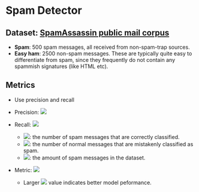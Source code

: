 # Spam Detector

## Dataset: [SpamAssassin public mail corpus](https://spamassassin.apache.org/old/publiccorpus/readme.html)

* **Spam**: 500 spam messages, all received from non-spam-trap sources.
* **Easy ham**: 2500 non-spam messages. These are typically quite easy to differentiate from spam, since they frequently do not contain any spammish signatures (like HTML etc).

## Metrics
* Use precision and recall
* Precision: <img src="http://latex.codecogs.com/gif.latex?SP = \frac{n_{pam\rightarrow pam}}{n_{pam\rightarrow pam}+n_{normal\rightarrow pam}}" />
* Recall: <img src="http://latex.codecogs.com/gif.latex?SR = \frac{n_{pam\rightarrow pam}}{N_{pam}}" />
  * <img src="http://latex.codecogs.com/gif.latex?n_{pam\rightarrow pam}" />: the number of spam messages that are correctly classified.
  * <img src="http://latex.codecogs.com/gif.latex?n_{normal\rightarrow pam}" />: the number of normal messages that are mistakenly classified as spam.
  * <img src="http://latex.codecogs.com/gif.latex?N_{pam}" />: the amount of spam messages in the dataset.
* Metric: <img src="http://latex.codecogs.com/gif.latex?\text{F} = \frac{SP\times SR \times 2}{SP+SR}" />

  * Larger <img src="http://latex.codecogs.com/gif.latex?\text{F}" /> value indicates better model peformance.